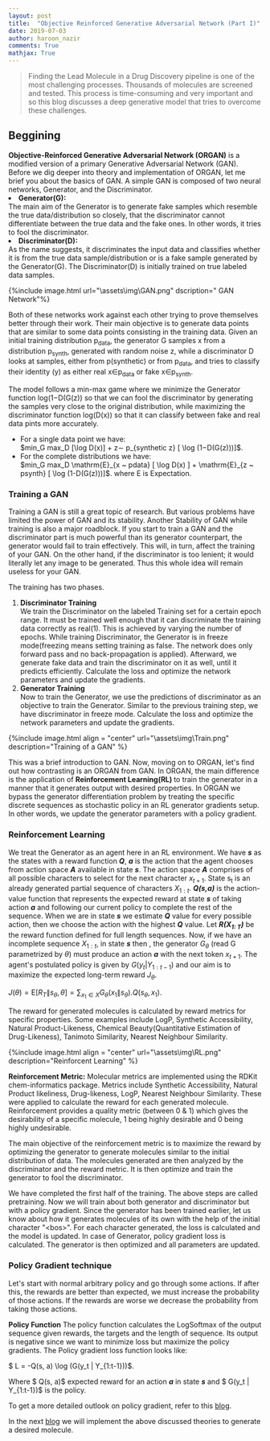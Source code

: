 ```yaml
---
layout: post
title:  "Objective Reinforced Generative Adversarial Network (Part I)"
date: 2019-07-03  
author: haroon_nazir
comments: True
mathjax: True
---
```

>Finding the Lead Molecule in a Drug Discovery pipeline is one of the most challenging processes. Thousands of molecules are screened and tested. This process is time-consuming and very important and so this blog discusses a deep generative model that tries to overcome these challenges.

<h2>Beggining</h2>
<b>Objective-Reinforced Generative Adversarial Network (ORGAN)</b> is a modified version of a primary Generative Adversarial Network (GAN). 
Before we dig deeper into theory and implementation of ORGAN, let me brief you about the basics of GAN. 
A simple GAN is composed of two neural networks, Generator, and the Discriminator.

<li><b> Generator(G):</b></li> The main aim of the Generator is to generate fake samples which resemble the true data/distribution so closely, that the discriminator cannot differentiate between the true data and the fake ones. In other words, it tries to fool the discriminator. 

<li><b>Discriminator(D):</b></li> As the name suggests, it discriminates the input data and classifies whether it is from the true data sample/distribution or is a fake sample generated by the Generator(G). The Discriminator(D) is initially trained on true labeled data samples.

 {%include image.html url="\assets\img\GAN.png" dscription=" GAN Network"%}

Both of these networks work against each other trying to prove themselves better through their work. Their main objective is to 
generate data points that are similar to some data points consisting in the training data.
Given an initial  training distribution p<sub>data</sub>, the generator G samples x from a distribution p<sub>synth</sub>, generated with random noise z, while a discriminator D looks at samples, either from p(synthetic) or from p<sub>data</sub>, and tries to classify their identity (y) as either real x∈p<sub>data</sub> or fake x∈p<sub>synth</sub>.

The model follows a min-max game where we minimize the Generator function log(1−D(G(z)) so that we can fool the discriminator by generating the samples very close to the original distribution, while maximizing the discriminator function log(D(x)) so that it can classify between fake and real data pints more accurately. 
<ul>
  <li>For a single data point we have: </li>
        $min_G  max_D  [\log D(x)] + z∼ p_{synthetic z} [ \log (1−D(G(z)))]$.
  <li>For the complete distributions we have: </li>
       $min_G max_D \mathrm{E}_{x ~ pdata} [ \log D(x) ] + \mathrm{E}_{z ~ psynth} [ \log (1-D(G(z)))]$.
 where E is Expectation.
</ul>
<h3>Training a GAN</h3>
Training a GAN is still a great topic of research. But various problems have limited the power of GAN and its stability. Another Stability of GAN while training is also a major roadblock. If you start to train a GAN and the discriminator part is much powerful than its generator counterpart, the generator would fail to train effectively. This will, in turn, affect the training of your GAN. On the other hand, if the discriminator is too lenient; it would literally let any image to be generated. Thus this whole idea will remain useless for your GAN. 

The training has two phases.
<ol>
  <li><b>Discriminator Training</b></li>
  We train the Discriminator on the labeled Training set for a certain epoch range. It must be trained well enough that it can discriminate the training data correctly as real(1). This is achieved by varying the number of epochs.
  While training Discriminator, the Generator is in freeze mode(freezing means setting training as false. The network does only forward pass and no back-propagation is applied).
  Afterward, we generate fake data and train the discriminator on it as well, until it predicts efficiently.
  Calculate the loss and optimize the network parameters and update the gradients.
  <li><b>Generator Training</b></li>
  Now to train the Generator, we use the predictions of discriminator as an objective to train the Generator.
  Similar to the previous training step, we have discriminator in freeze mode.
  Calculate the loss and optimize the network parameters and update the gradients.
</ol>

{%include image.html align = "center" url="\assets\img\Train.png" description="Training of a GAN" %}

This was a brief introduction to GAN. Now, moving on to ORGAN, let's find out how contrasting is an ORGAN from GAN.
In ORGAN, the main difference is the application of <b>Reinforcement Learning(RL) </b> to train the generator in a manner that it generates output with desired properties.
In ORGAN we bypass the generator differentiation problem by treating the specific discrete sequences as stochastic policy in an RL generator gradients setup. In other words, we update the generator parameters with a policy gradient.

<h3>Reinforcement Learning</h3>

We treat the Generator as an agent here in an RL environment. We have <i><b>s</b></i> as the states with a reward function <i><b>Q</b></i>, <i><b>a</b></i> is the action that the agent chooses from action space <i><b>A</b></i> available in state <i><b>s</b></i>. The action space <i><b>A</b></i> comprises of all possible characters to select for the next character $x_{t+1}$. State s<sub>t</sub> is an already generated partial sequence of characters $X_{1:t}$. <i><b>Q(s,a)</b></i> is the action-value function that represents the expected reward at state <i><b>s</b></i> of taking action <i><b>a</b></i> and following our current policy to complete the rest of the sequence. When we are in state <i><b>s</b></i> we estimate <i><b>Q</b></i> value for every possible action, then we choose the action with the highest <i><b>Q</b></i> value. Let <i><b>R(X<sub>1: T</sub>)</b></i> be the reward function defined for full length sequences. Now, if we have an incomplete sequence $X_{1:t}$, in state <i><b>s</b></i> then , the generator $G_{\theta}$ (read G parametrized by $\theta$) must produce an action <i><b>a</b></i> with the next token $x_{t+1}$.
The agent's postulated policy is given by $G(y_t | Y_{1:t-1})$ and our aim is to maximize the expected long-term reward $J_{\theta}$. 

$J(\theta)=\mathrm{E} [R_T \| s_{\theta}, \theta]=\sum_{x_1 \in X} G_{\theta}(x_1 \| s_{\theta}).Q(s_{\theta},x_1 )$.

The reward for generated molecules is calculated by reward metrics for specific properties. Some examples include LogP, Synthetic Accessibility, Natural Product-Likeness, Chemical Beauty(Quantitative Estimation of Drug-Likeness), Tanimoto Similarity, Nearest Neighbour Similarity.

{%include image.html align = "center" url="\assets\img\RL.png" description="Reinforcent Learning" %}

<b>Reinforcement Metric:</b> 
Molecular metrics are implemented using the RDKit chem-informatics package. Metrics include Synthetic Accessibility, Natural Product likeliness, Drug-likeness, LogP, Nearest Neighbour Similarity. These were applied to calculate the reward for each generated molecule. Reinforcement provides a quality metric (between 0 & 1) which gives the desirability of a specific molecule, 1 being highly desirable and 0 being highly undesirable.

The main objective of the reinforcement metric is to maximize the reward by optimizing the generator to generate molecules similar to the initial distribution of data. The molecules generated are then analyzed by the discriminator and the reward metric. It is then optimize and train the generator to fool the discriminator.



We have completed the first half of the training. The above steps are called pretraining.
Now we will train about both generator and discriminator but with a policy gradient. Since the generator has been trained earlier, let us know about how it generates molecules of its own with the help of the initial character "\<bos>".
For each character generated, the loss is calculated and the model is updated.
In case of Generator, policy gradient loss is calculated. The generator is then optimized and all parameters are updated. 

<h3> Policy Gradient technique</h3>
Let's start with normal arbitrary policy and go through some actions. If after this, the rewards are better than expected, we must increase the probability of those actions. If the rewards are worse we decrease the probability from taking those actions.

<b>Policy Function</b>
The policy function calculates the LogSoftmax of the output sequence given rewards, the targets and the length of sequence. Its output is negative since we want to minimize loss but maximize the policy gradients.
The Policy gradient loss function looks like: 

$ L = -Q(s, a) \log (G(y_t \| Y_{1:t-1}))$.


Where $ Q(s, a)$ expected reward for an action <i><b>a</b></i> in state <i><b>s</b></i> and  $ G(y_t \| Y_{1:t-1})$ is the policy.

To get a more detailed outlook on policy gradient, refer to this <a href="https://towardsdatascience.com/an-intuitive-explanation-of-policy-gradient-part-1-reinforce-aa4392cbfd3c">blog</a>.


In the next <a href = "https://blog.bayeslabs.co/2019/07/04/Objective-Reinforced-Genarative-Adversarial-Network(Part-II).html">blog</a> we will implement the above discussed theories to generate a desired molecule.
